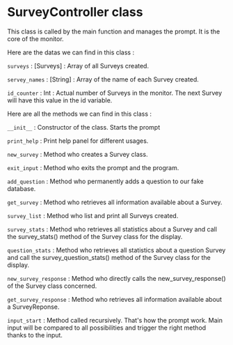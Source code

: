 # SurveyController class

This class is called by the main function and manages the prompt. It is the core of the monitor.

Here are the datas we can find in this class :

`surveys` : [Surveys] : Array of all Surveys created.

`servey_names` : [String] : Array of the name of each Survey created.

`id_counter` : Int : Actual number of Surveys in the monitor. The next Survey will have this value in the id variable.


Here are all the methods we can find in this class :

`__init__` : Constructor of the class. Starts the prompt

`print_help` : Print help panel for different usages.

`new_survey` : Method who creates a Survey class.

`exit_input` : Method who exits the prompt and the program.

`add_question` : Method who permanently adds a question to our fake database.

`get_survey` : Method who retrieves all information available about a Survey.

`survey_list` : Method who list and print all Surveys created.

`survey_stats` : Method who retrieves all statistics about a Survey and call the survey_stats() method of the Survey class for the display.

`question_stats` : Method who retrieves all statistics about a question Survey and call the survey_question_stats() method of the Survey class for the display.

`new_survey_response` : Method who directly calls the new_survey_response() of the Survey class concerned.

`get_survey_response` : Method who retrieves all information available about a SurveyReponse.

`input_start` : Method called recursively. That's how the prompt work. Main input will be compared to all possibilities and trigger the right method thanks to the input.